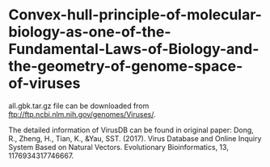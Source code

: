 # Convex-hull-principle-of-molecular-biology-as-one-of-the-Fundamental-Laws-of-Biology-and-the-geometry-of-genome-space-of-viruses


all.gbk.tar.gz file can be downloaded from ftp://ftp.ncbi.nlm.nih.gov/genomes/Viruses/.

The detailed information of VirusDB can be found in original paper:
Dong, R., Zheng, H., Tian, K., &Yau, SST. (2017). Virus Database and Online Inquiry System Based on Natural Vectors. Evolutionary Bioinformatics, 13, 1176934317746667.

